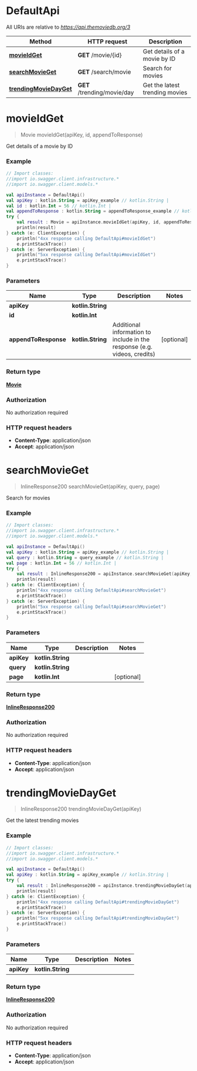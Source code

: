 # DefaultApi

All URIs are relative to *https://api.themoviedb.org/3*

Method | HTTP request | Description
------------- | ------------- | -------------
[**movieIdGet**](DefaultApi.md#movieIdGet) | **GET** /movie/{id} | Get details of a movie by ID
[**searchMovieGet**](DefaultApi.md#searchMovieGet) | **GET** /search/movie | Search for movies
[**trendingMovieDayGet**](DefaultApi.md#trendingMovieDayGet) | **GET** /trending/movie/day | Get the latest trending movies


<a name="movieIdGet"></a>
# **movieIdGet**
> Movie movieIdGet(apiKey, id, appendToResponse)

Get details of a movie by ID

### Example
```kotlin
// Import classes:
//import io.swagger.client.infrastructure.*
//import io.swagger.client.models.*

val apiInstance = DefaultApi()
val apiKey : kotlin.String = apiKey_example // kotlin.String | 
val id : kotlin.Int = 56 // kotlin.Int | 
val appendToResponse : kotlin.String = appendToResponse_example // kotlin.String | Additional information to include in the response (e.g. videos, credits)
try {
    val result : Movie = apiInstance.movieIdGet(apiKey, id, appendToResponse)
    println(result)
} catch (e: ClientException) {
    println("4xx response calling DefaultApi#movieIdGet")
    e.printStackTrace()
} catch (e: ServerException) {
    println("5xx response calling DefaultApi#movieIdGet")
    e.printStackTrace()
}
```

### Parameters

Name | Type | Description  | Notes
------------- | ------------- | ------------- | -------------
 **apiKey** | **kotlin.String**|  |
 **id** | **kotlin.Int**|  |
 **appendToResponse** | **kotlin.String**| Additional information to include in the response (e.g. videos, credits) | [optional]

### Return type

[**Movie**](Movie.md)

### Authorization

No authorization required

### HTTP request headers

 - **Content-Type**: application/json
 - **Accept**: application/json

<a name="searchMovieGet"></a>
# **searchMovieGet**
> InlineResponse200 searchMovieGet(apiKey, query, page)

Search for movies

### Example
```kotlin
// Import classes:
//import io.swagger.client.infrastructure.*
//import io.swagger.client.models.*

val apiInstance = DefaultApi()
val apiKey : kotlin.String = apiKey_example // kotlin.String | 
val query : kotlin.String = query_example // kotlin.String | 
val page : kotlin.Int = 56 // kotlin.Int | 
try {
    val result : InlineResponse200 = apiInstance.searchMovieGet(apiKey, query, page)
    println(result)
} catch (e: ClientException) {
    println("4xx response calling DefaultApi#searchMovieGet")
    e.printStackTrace()
} catch (e: ServerException) {
    println("5xx response calling DefaultApi#searchMovieGet")
    e.printStackTrace()
}
```

### Parameters

Name | Type | Description  | Notes
------------- | ------------- | ------------- | -------------
 **apiKey** | **kotlin.String**|  |
 **query** | **kotlin.String**|  |
 **page** | **kotlin.Int**|  | [optional]

### Return type

[**InlineResponse200**](InlineResponse200.md)

### Authorization

No authorization required

### HTTP request headers

 - **Content-Type**: application/json
 - **Accept**: application/json

<a name="trendingMovieDayGet"></a>
# **trendingMovieDayGet**
> InlineResponse200 trendingMovieDayGet(apiKey)

Get the latest trending movies

### Example
```kotlin
// Import classes:
//import io.swagger.client.infrastructure.*
//import io.swagger.client.models.*

val apiInstance = DefaultApi()
val apiKey : kotlin.String = apiKey_example // kotlin.String | 
try {
    val result : InlineResponse200 = apiInstance.trendingMovieDayGet(apiKey)
    println(result)
} catch (e: ClientException) {
    println("4xx response calling DefaultApi#trendingMovieDayGet")
    e.printStackTrace()
} catch (e: ServerException) {
    println("5xx response calling DefaultApi#trendingMovieDayGet")
    e.printStackTrace()
}
```

### Parameters

Name | Type | Description  | Notes
------------- | ------------- | ------------- | -------------
 **apiKey** | **kotlin.String**|  |

### Return type

[**InlineResponse200**](InlineResponse200.md)

### Authorization

No authorization required

### HTTP request headers

 - **Content-Type**: application/json
 - **Accept**: application/json

